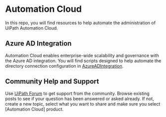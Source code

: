 # Automation Cloud
In this repo, you will find resources to help automate the administration of UiPath Automation Cloud.

## Azure AD Integration
Automation Cloud enables enterprise-wide scalability and governance with the Azure AD integration. You will find scripts designed to help automate the directory connection configuration in [AzureADIntegration](AzureADIntegration). 

## Community Help and Support
Use [UiPath Forum](https://forum.uipath.com/) to get support from the community. Browse existing posts to see if your question has been answered or asked already. If not, create a new topic, select what you want to share and make sure you select [Automation Cloud] product.
